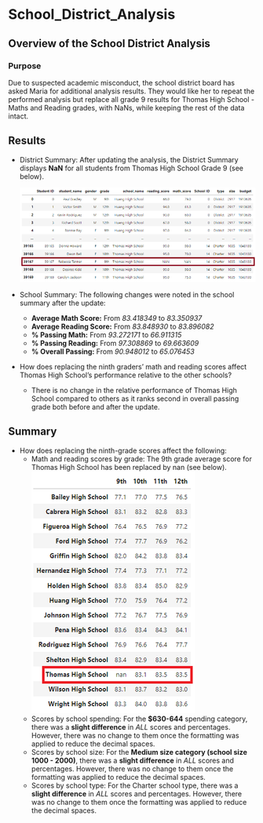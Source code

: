 # School_District_Analysis

## Overview of the School District Analysis

### Purpose
Due to suspected academic misconduct, the school district board has asked Maria for additional analysis results. They would like her to repeat the performed analysis but replace all grade 9 results for Thomas High School - Maths and Reading grades, with NaNs, while keeping the rest of the data intact.

## Results

* District Summary: After updating the analysis, the District Summary displays **NaN** for all students from Thomas High School Grade 9 (see below).

    ![District_Summary](https://github.com/SBaig01/School_District_Analysis/blob/52b0895a0b8ed7f02bef68dce794a13ae62836c9/student_data_complete_df.png)

* School Summary: The following changes were noted in the school summary after the update:
   - **Average Math Score:** From *83.418349* to *83.350937*
   - **Average Reading Score:** From *83.848930* to *83.896082*
   - **% Passing Math:** From *93.272171* to *66.911315*
   - **% Passing Reading:** From *97.308869* to *69.663609*
   - **% Overall Passing:** From *90.948012* to *65.076453*
* How does replacing the ninth graders’ math and reading scores affect Thomas High School’s performance relative to the other schools?
   - There is no change in the relative performance of Thomas High School compared to others as it ranks second in overall passing grade both before and after the update.


## Summary
* How does replacing the ninth-grade scores affect the following:
   - Math and reading scores by grade: The 9th grade average score for Thomas High School has been replaced by nan (see below).
        ![Scores by Grade](https://github.com/SBaig01/School_District_Analysis/blob/ea80b59a9a9583e63958ea4d27f7a7b27d69bb26/a.png)
   - Scores by school spending: For the **$630-644** spending category, there was a **slight difference** in *ALL* scores and percentages. However, there was no change to them once the formatting was applied to reduce the decimal spaces. 
   - Scores by school size:  For the **Medium size category (school size 1000 - 2000)**, there was a **slight difference** in *ALL* scores and percentages. However, there was no change to them once the formatting was applied to reduce the decimal spaces. 
   - Scores by school type: For the Charter school type, there was a **slight difference** in *ALL* scores and percentages. However, there was no change to them once the formatting was applied to reduce the decimal spaces. 
